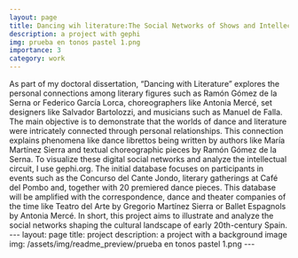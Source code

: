 ```yaml
---
layout: page
title: Dancing wih literature:The Social Networks of Shows and Intellectual Circuits in Spain (1911-1933)
description: a project with gephi
img: prueba en tonos pastel 1.png
importance: 3
category: work
---
```


As part of my doctoral dissertation, “Dancing with Literature” explores the personal connections among literary figures such as Ramón Gómez de la Serna or Federico García Lorca, choreographers like Antonia Mercé, set designers like Salvador Bartolozzi, and musicians such as Manuel de Falla. The main objective is to demonstrate that the worlds of dance and literature were intricately connected through personal relationships. This connection explains phenomena like dance librettos being written by authors like María Martínez Sierra and textual choreographic pieces by Ramón Gómez de la Serna. To visualize these digital social networks and analyze the intellectual circuit, I use gephi.org. The initial database focuses on participants in events such as the Concurso del Cante Jondo, literary gatherings at Café del Pombo and, together with 20 premiered dance pieces. This database will be amplified with the correspondence, dance and theater companies of the time like Teatro del Arte by Gregorio Martínez Sierra or Ballet Espagnols by Antonia Mercé. In short, this project aims to illustrate and analyze the social networks shaping the cultural landscape of early 20th-century Spain.
    ---
    layout: page
    title: project
    description: a project with a background image
    img: /assets/img/readme_preview/prueba en tonos pastel 1.png
    ---

